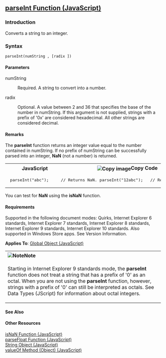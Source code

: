 ## [parseInt Function (JavaScript)](parseInt-Function.html)

### Introduction 

 Converts a string to an integer.

### Syntax 

```
parseInt(numString , [radix ])
```

#### Parameters 

<div id="sectionSection0" class="section" name="collapseableSection" style="" expanded="true">
  <dl class="authored">
    <dt>
      <span class="parameter" sdata="paramReference" xmlns:util="util">numString</span>
    </dt>
    <dd>
      <p xmlns:util="util">
        Required. A string to convert into a number.
      </p>
    </dd>
    <dt>
      <span class="parameter" sdata="paramReference" xmlns:util="util">radix</span>
    </dt>
    <dd>
      <p xmlns:util="util">
        Optional. A value between 2 and 36 that specifies the base of the number in <span class="parameter" sdata="paramReference">numString</span>. If this argument is not supplied, strings with a
        prefix of '0x' are considered hexadecimal. All other strings are considered decimal.
      </p>
    </dd>
  </dl>
</div>

#### Remarks 

<div id="languageReferenceRemarksSection" class="section" name="collapseableSection" style="">
  <p xmlns:util="util">
    The <b>parseInt</b> function returns an integer value equal to the number contained in <span class="parameter" sdata="paramReference">numString</span>. If no prefix of <span class="parameter"
    sdata="paramReference">numString</span> can be successfully parsed into an integer, <b>NaN</b> (not a number) is returned.
  </p>
  <div class="code">
    <table width="100%" cellspacing="0" cellpadding="0">
      <tr>
        <th>
          JavaScript&nbsp;
        </th>
        <th>
          <span class="copyCode" onclick="CopyCode(this)" onkeypress="CopyCode_CheckKey(this, event)" onmouseover="ChangeCopyCodeIcon(this)" onmouseout="ChangeCopyCodeIcon(this)" tabindex=
          "0"><img class="copyCodeImage" name="ccImage" align="absmiddle" alt="Copy image" title="Copy image" src="../icons/copycode.gif" />Copy Code</span>
        </th>
      </tr>
      <tr>
        <td colspan="2">
          <pre>
 parseInt("abc");     // Returns NaN. parseInt("12abc");   // Returns 12. 
</pre>
        </td>
      </tr>
    </table>
  </div>
  <p xmlns:util="util">
    You can test for <b>NaN</b> using the <b>isNaN</b> function.
  </p>
</div>

#### Requirements 

<div id="requirementsTitleSection" class="section" name="collapseableSection" style="">
  <p xmlns:util="util"></p>
  <p>
    Supported in the following document modes: Quirks, Internet Explorer 6 standards, Internet Explorer 7 standards, Internet Explorer 8 standards, Internet Explorer 9 standards, Internet Explorer 10
    standards. Also supported in Windows Store apps. See Version Information.
  </p>
  <p xmlns:util="util">
    <b>Applies To</b>: <span sdata="link"><a href="81a40cad-9354-4e38-8ad0-83fc4257baee.htm">Global Object (JavaScript)</a></span>
  </p>
  <div class="alert">
    <table width="100%" cellspacing="0" cellpadding="0">
      <tr>
        <th align="left">
          <img class="note" alt="Note" title="Note" src="../icons/alert_note.gif" /><b>Note</b>
        </th>
      </tr>
      <tr>
        <td>
          <p xmlns:util="util">
            Starting in Internet Explorer 9 standards mode, the <b>parseInt</b> function does not treat a string that has a prefix of '0' as an octal. When you are not using the <b>parseInt</b>
            function, however, strings with a prefix of '0' can still be interpreted as octals. See <span sdata="link">Data Types (JScript)</span> for information about octal integers.
          </p>
        </td>
      </tr>
    </table>
  </div>
</div>

#### See Also 

<div id="seeAlsoSection" class="section" name="collapseableSection" style="">
  <h4 class="subHeading">
    Other Resources
  </h4>
  <div class="seeAlsoStyle">
    <span sdata="link" xmlns:util="util"><a href="5af4eb29-72f6-484f-93bd-04ae1261f849.htm">isNaN Function (JavaScript)</a></span>
  </div>
  <div class="seeAlsoStyle">
    <span sdata="link" xmlns:util="util"><a href="a7d87a69-1919-4623-be85-972e6376dd2d.htm">parseFloat Function (JavaScript)</a></span>
  </div>
  <div class="seeAlsoStyle">
    <span sdata="link" xmlns:util="util"><a href="8063ecd5-5778-4e87-b985-b21420171914.htm">String Object (JavaScript)</a></span>
  </div>
  <div class="seeAlsoStyle">
    <span sdata="link" xmlns:util="util"><a href="c555e38b-f451-4341-8fcd-4c8b02906a2c.htm">valueOf Method (Object) (JavaScript)</a></span>
  </div>
</div>

